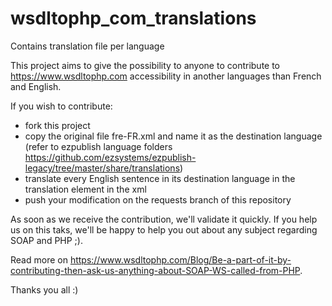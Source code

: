 wsdltophp_com_translations
==========================

Contains translation file per language

This project aims to give the possibility to anyone to contribute to https://www.wsdltophp.com accessibility in another languages than French and English.

If you wish to contribute:
- fork this project
- copy the original file fre-FR.xml and name it as the destination language (refer to ezpublish language folders https://github.com/ezsystems/ezpublish-legacy/tree/master/share/translations)
- translate every English sentence in its destination language in the translation element in the xml
- push your modification on the requests branch of this repository 

As soon as we receive the contribution, we'll validate it quickly. If you help us on this taks, we'll be happy to help you out about any subject regarding SOAP and PHP ;).

Read more on https://www.wsdltophp.com/Blog/Be-a-part-of-it-by-contributing-then-ask-us-anything-about-SOAP-WS-called-from-PHP.

Thanks you all :)
